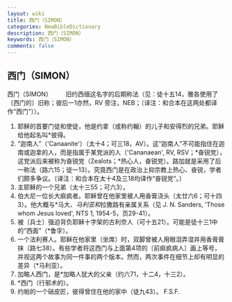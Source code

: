 ```yaml
---
layout: wiki
title: 西门（SIMON）
categories: NewBibleDictionary
description: 西门（SIMON）
keywords: 西门（SIMON）
comments: false
---
```


## 西门（SIMON）



西门（SIMON）
　　旧约西缅这名字的后期称法（见：徒十五14，雅各使用了〔西门的〕旧称；彼后一1亦然，RV 旁注，NEB；〔译注：和合本在这两处都译作“西门”〕）。
1. 耶稣的首要门徒和使徒，他是约拿（或称约翰）的儿子和安得烈的兄弟。耶稣给他起名叫*彼得。
2. “迦南人”（'Canaanite'）（太十4；可三18，AV）。这“迦南人”不可能指住在迦南或迦拿的人，而是指属于某党派的人（'Cananaean', RV, RSV；*奋锐党），这党派后来被称为奋锐党（Zealots；*热心人，奋锐党）。路加就是采用了后一称法（路六15；徒一13）。究竟西门是在政治上抑宗教上热心、奋锐，学者们颇多争议。〔译注：和合本在太十4及三18均译作“奋锐党”。〕
3. 主耶稣的一个兄弟（太十三55；可六3）。
4. 伯大尼一位长大痲疯者。耶稣曾在他家里被人用香膏浇头（太廿六6；可十四3）。他大概与*马大、*马利亚和*拉撒路有亲属关系（见 J. N. Sanders, 'Those whom
Jesus loved', NTS 1, 1954-5，页29-41）。
5. 被〔兵士〕强迫背负耶稣十字架的古利奈人（可十五21）。可能是徒十三1中的“西面”（*鲁孚）。
6. 一个法利赛人。耶稣在他家里〔坐席〕时，双脚曾被人用眼泪弄湿并用香膏膏抹（路七38）。有些学者将这西门与上面第4项的〔前痲疯病人〕画上等号，并视这两个故事为同一件事的两个版本。然而，两次事件在细节上却有明显的差异（*马利亚）。
7. 加略人西门，是*加略人犹大的父亲（约六71，十二4，十三2）。
8. *西门（行邪术的）。
9. 约帕的一个硝皮匠，彼得曾住在他的家中（徒九43）。
F.S.F.





